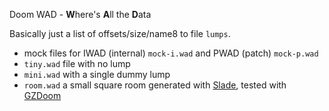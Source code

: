 Doom WAD - **W**here's **A**ll the **D**ata

Basically just a list of offsets/size/name8 to file `lumps`.

- mock files for IWAD (internal) `mock-i.wad` and PWAD (patch) `mock-p.wad`
- `tiny.wad` file with no lump
- `mini.wad` with a single dummy lump
- `room.wad` a small square room generated with [Slade](http://slade.mancubus.net/), tested with [GZDoom](https://zdoom.org/downloads)

